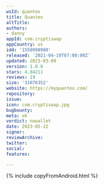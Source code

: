 ```yaml
---
wsId: quantex
title: Quantex
altTitle: 
authors:
- danny 
appId: com.cryptiswap
appCountry: us
idd: '1558998980'
released: '2021-04-19T07:00:00Z'
updated: 2023-03-09
version: 1.0.8
stars: 4.84211
reviews: 19
size: '31076352'
website: https://myquantex.com/
repository: 
issue: 
icon: com.cryptiswap.jpg
bugbounty: 
meta: ok
verdict: nowallet
date: 2023-05-22
signer: 
reviewArchive: 
twitter: 
social: 
features: 

---
```


{% include copyFromAndroid.html %}
